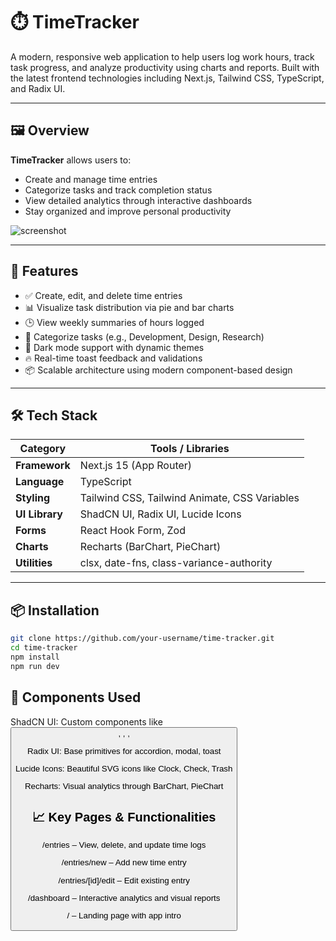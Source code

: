 # ⏱️ TimeTracker

A modern, responsive web application to help users log work hours, track task progress, and analyze productivity using charts and reports. Built with the latest frontend technologies including Next.js, Tailwind CSS, TypeScript, and Radix UI.

---

## 🖼️ Overview

**TimeTracker** allows users to:
- Create and manage time entries
- Categorize tasks and track completion status
- View detailed analytics through interactive dashboards
- Stay organized and improve personal productivity

![screenshot](https://via.placeholder.com/1200x600?text=Add+Screenshots+Here)

---

## 🚀 Features

- ✅ Create, edit, and delete time entries
- 📊 Visualize task distribution via pie and bar charts
- 🕒 View weekly summaries of hours logged
- 📁 Categorize tasks (e.g., Development, Design, Research)
- 🌙 Dark mode support with dynamic themes
- 🔥 Real-time toast feedback and validations
- 📦 Scalable architecture using modern component-based design

---

## 🛠 Tech Stack

| Category        | Tools / Libraries                                    |
|-----------------|------------------------------------------------------|
| **Framework**   | Next.js 15 (App Router)                              |
| **Language**    | TypeScript                                           |
| **Styling**     | Tailwind CSS, Tailwind Animate, CSS Variables        |
| **UI Library**  | ShadCN UI, Radix UI, Lucide Icons                    |
| **Forms**       | React Hook Form, Zod                                 |
| **Charts**      | Recharts (BarChart, PieChart)                        |
| **Utilities**   | clsx, date-fns, class-variance-authority             |

---

## 📦 Installation

```bash
git clone https://github.com/your-username/time-tracker.git
cd time-tracker
npm install
npm run dev
```

## 🧪 Components Used
ShadCN UI: Custom components like <Button />, <Card />, <Tabs />, <Toast />

Radix UI: Base primitives for accordion, modal, toast

Lucide Icons: Beautiful SVG icons like Clock, Check, Trash

Recharts: Visual analytics through BarChart, PieChart



## 📈 Key Pages & Functionalities
/entries – View, delete, and update time logs

/entries/new – Add new time entry

/entries/[id]/edit – Edit existing entry

/dashboard – Interactive analytics and visual reports

/ – Landing page with app intro

